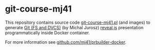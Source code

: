 git-course-mj41
===============

This repository contains source code 
[git-course-mj41.pl](https://github.com/mj41/git-course-mj41/blob/master/git-course-mj41.pl)
(and images) to generate [Git (FS and DVCS)](http://mj41.cz/static/git-course-mj41-v5/) (by Michal Jurosz) 
[reveal.js](https://github.com/hakimel/reveal.js) presentation programmatically inside Docker container.

For more information see
[github.com/mj41/prbuilder-docker](https://github.com/mj41/prbuilder-docker/).
